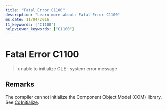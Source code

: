 ```yaml
---
title: "Fatal Error C1100"
description: "Learn more about: Fatal Error C1100"
ms.date: 11/04/2016
f1_keywords: ["C1100"]
helpviewer_keywords: ["C1100"]
---
```

# Fatal Error C1100

> unable to initialize OLE : system error message

## Remarks

The compiler cannot initialize the Component Object Model (COM) library. See [CoInitialize](/windows/win32/api/objbase/nf-objbase-coinitialize).

